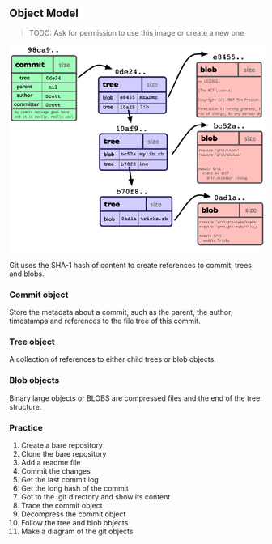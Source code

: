 ## Object Model

> TODO: Ask for permission to use this image or create a new one

![Git Objects](../Assets/images/objects-example.png)

Git uses the SHA-1 hash of content to create references to commit, trees and
blobs.

### Commit object

Store the metadata about a commit, such as the parent, the author, timestamps
and references to the file tree of this commit.

### Tree object

A collection of references to either child trees or blob objects.

### Blob objects

Binary large objects or BLOBS are compressed files and the end of the tree
structure.

### Practice

1. Create a bare repository
2. Clone the bare repository
3. Add a readme file
4. Commit the changes
5. Get the last commit log
6. Get the long hash of the commit
7. Got to the .git directory and show its content
8. Trace the commit object
9. Decompress the commit object
10. Follow the tree and blob objects
11. Make a diagram of the git objects